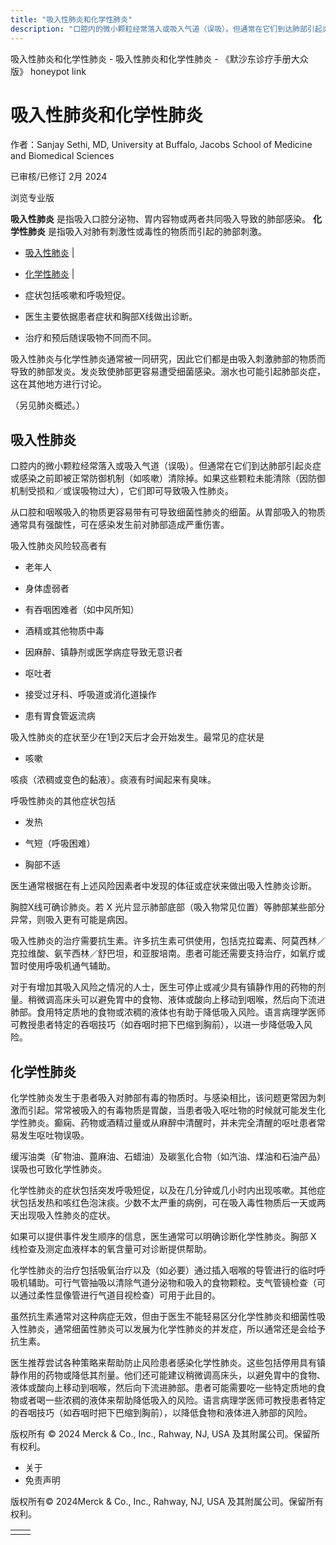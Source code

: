 ```yaml
---
title: "吸入性肺炎和化学性肺炎"
description: "口腔内的微小颗粒经常落入或吸入气道（误吸）。但通常在它们到达肺部引起炎症或感染之前即被正常防御机制（如咳嗽）清除掉。如果这些颗粒未能清除（因防御机制受损和／或误吸物过大），它们即可导致吸入性肺炎。"
---
```


﻿吸入性肺炎和化学性肺炎 \- 吸入性肺炎和化学性肺炎 \- 《默沙东诊疗手册大众版》 honeypot link

# 吸入性肺炎和化学性肺炎

作者：Sanjay Sethi, MD, University at Buffalo, Jacobs School of Medicine and
Biomedical Sciences

已审核/已修订 2月 2024

浏览专业版

**吸入性肺炎** 是指吸入口腔分泌物、胃内容物或两者共同吸入导致的肺部感染。 **化学性肺炎** 是指吸入对肺有刺激性或毒性的物质而引起的肺部刺激。

- [吸入性肺炎](#吸入性肺炎_v21451384_zh) \|
- [化学性肺炎](#化学性肺炎_v21451420_zh) \|

- 症状包括咳嗽和呼吸短促。

- 医生主要依据患者症状和胸部X线做出诊断。

- 治疗和预后随误吸物不同而不同。


吸入性肺炎与化学性肺炎通常被一同研究，因此它们都是由吸入刺激肺部的物质而导致的肺部发炎。发炎致使肺部更容易遭受细菌感染。溺水也可能引起肺部炎症，这在其他地方进行讨论。

（另见肺炎概述。）

## 吸入性肺炎

口腔内的微小颗粒经常落入或吸入气道（误吸）。但通常在它们到达肺部引起炎症或感染之前即被正常防御机制（如咳嗽）清除掉。如果这些颗粒未能清除（因防御机制受损和／或误吸物过大），它们即可导致吸入性肺炎。

从口腔和咽喉吸入的物质更容易带有可导致细菌性肺炎的细菌。从胃部吸入的物质通常具有强酸性，可在感染发生前对肺部造成严重伤害。

吸入性肺炎风险较高者有

- 老年人

- 身体虚弱者

- 有吞咽困难者（如中风所知）

- 酒精或其他物质中毒

- 因麻醉、镇静剂或医学病症导致无意识者

- 呕吐者

- 接受过牙科、呼吸道或消化道操作

- 患有胃食管返流病


吸入性肺炎的症状至少在1到2天后才会开始发生。最常见的症状是

- 咳嗽


咳痰（浓稠或变色的黏液）。痰液有时闻起来有臭味。

呼吸性肺炎的其他症状包括

- 发热

- 气短（呼吸困难）

- 胸部不适


医生通常根据在有上述风险因素者中发现的体征或症状来做出吸入性肺炎诊断。

胸腔X线可确诊肺炎。若 X 光片显示肺部底部（吸入物常见位置）等肺部某些部分异常，则吸入更有可能是病因。

吸入性肺炎的治疗需要抗生素。许多抗生素可供使用，包括克拉霉素、阿莫西林／克拉维酸、氨苄西林／舒巴坦，和亚胺培南。患者可能还需要支持治疗，如氧疗或暂时使用呼吸机通气辅助。

对于有增加其吸入风险之情况的人士，医生可停止或减少具有镇静作用的药物的剂量。稍微调高床头可以避免胃中的食物、液体或酸向上移动到咽喉，然后向下流进肺部。食用特定质地的食物或浓稠的液体也有助于降低吸入风险。语言病理学医师可教授患者特定的吞咽技巧（如吞咽时把下巴缩到胸前），以进一步降低吸入风险。

## 化学性肺炎

化学性肺炎发生于患者吸入对肺部有毒的物质时。与感染相比，该问题更常因为刺激而引起。常常被吸入的有毒物质是胃酸，当患者吸入呕吐物的时候就可能发生化学性肺炎。癫痫、药物或酒精过量或从麻醉中清醒时，并未完全清醒的呕吐患者常易发生呕吐物误吸。

缓泻油类（矿物油、蓖麻油、石蜡油）及碳氢化合物（如汽油、煤油和石油产品）误吸也可致化学性肺炎。

化学性肺炎的症状包括突发呼吸短促，以及在几分钟或几小时内出现咳嗽。其他症状包括发热和咳红色泡沫痰。少数不太严重的病例，可在吸入毒性物质后一天或两天出现吸入性肺炎的症状。

如果可以提供事件发生顺序的信息，医生通常可以明确诊断化学性肺炎。胸部 X 线检查及测定血液样本的氧含量可对诊断提供帮助。

化学性肺炎的治疗包括吸氧治疗以及（如必要）通过插入咽喉的导管进行的临时呼吸机辅助。可行气管抽吸以清除气道分泌物和吸入的食物颗粒。支气管镜检查（可以通过柔性显像管进行气道目视检查）可用于此目的。

虽然抗生素通常对这种病症无效，但由于医生不能轻易区分化学性肺炎和细菌性吸入性肺炎，通常细菌性肺炎可以发展为化学性肺炎的并发症，所以通常还是会给予抗生素。

医生推荐尝试各种策略来帮助防止风险患者感染化学性肺炎。这些包括停用具有镇静作用的药物或降低其剂量。他们还可能建议稍微调高床头，以避免胃中的食物、液体或酸向上移动到咽喉，然后向下流进肺部。患者可能需要吃一些特定质地的食物或者喝一些浓稠的液体来帮助降低吸入的风险。语言病理学医师可教授患者特定的吞咽技巧（如吞咽时把下巴缩到胸前），以降低食物和液体进入肺部的风险。



版权所有 © 2024
Merck & Co., Inc., Rahway, NJ, USA 及其附属公司。保留所有权利。

- 关于
- 免责声明

版权所有© 2024Merck & Co., Inc., Rahway, NJ, USA 及其附属公司。保留所有权利。

|     |     |
| --- | --- |
|  |  |